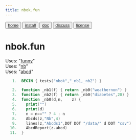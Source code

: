 ```yaml
---
title: nbok.fun
---
```


<button class="button button1"><a href="/fun/index">home</a></button>   <button class="button button2"><a href="/fun/INSTALL">install</a></button>   <button class="button button1"><a href="/fun/ABOUT">doc</a></button>   <button class="button button2"><a href="http://github.com/timm/fun/issues">discuss</a></button>    <button class="button button1"><a href="/fun/LICENSE">license</a></button> <br>



# nbok.fun

Uses:  "[funny](funny)"<br>
Uses:  "[nb](nb)"<br>
Uses:  "[abcd](abcd)"<br>

```awk
   1.  BEGIN { tests("nbok","_nb1,_nb2") }
```

```awk
   2.  function _nb1(f) { return _nb0("weathernon") }
   3.  function _nb2(f) { return _nb0("diabetes",20) }
   4.  function _nb0(d,n,    z) {
   5.    print("")
   6.    print(d)
   7.    n = n=="" ? 4 : n
   8.    Abcds(z,"Nb",4)
   9.    lines(z,"Abcds1",DOT DOT "/data/" d DOT "csv")
  10.    AbcdReport(z.abcd)
  11.  } 
```
